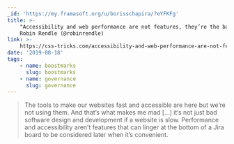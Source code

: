 ```yaml
---
_id: 'https://my.framasoft.org/u/borisschapira/?eYFKFg'
title: >-
    "Accessibility and web performance are not features, they’re the baseline",
    Robin Rendle (@robinrendle)
link: >-
    https://css-tricks.com/accessibility-and-web-performance-are-not-features-theyre-the-baseline/
date: '2019-08-18'
tags:
    - name: boostmarks
      slug: boostmarks
    - name: governance
      slug: governance
---
```


<div class="markdown"><blockquote>
<p>The tools to make our websites fast and accessible are here but we’re not using them. And that’s what makes me mad […] it’s not just bad software design and development if a website is slow. Performance and accessibility aren’t features that can linger at the bottom of a Jira board to be considered later when it’s convenient.
</p>
</blockquote></div>
